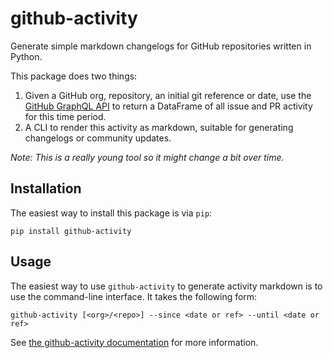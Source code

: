 # github-activity

Generate simple markdown changelogs for GitHub repositories written in Python.

This package does two things:

1. Given a GitHub org, repository, an initial git reference or date, use the
   [GitHub GraphQL API](https://developer.github.com/v4/) to return a DataFrame
   of all issue and PR activity for this time period.
2. A CLI to render this activity as markdown, suitable for generating changelogs or
   community updates.

_Note: This is a really young tool so it might change a bit over time._

## Installation

The easiest way to install this package is via `pip`:

```
pip install github-activity
```

## Usage

The easiest way to use `github-activity` to generate activity markdown is to use
the command-line interface. It takes the following form:

```
github-activity [<org>/<repo>] --since <date or ref> --until <date or ref>
```

See [the github-activity documentation](https://github-activity.readthedocs.io)
for more information.
